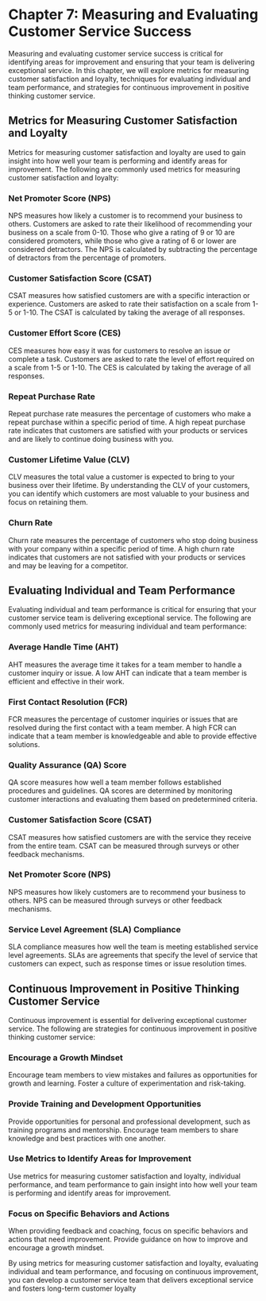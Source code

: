 Chapter 7: Measuring and Evaluating Customer Service Success
============================================================

Measuring and evaluating customer service success is critical for identifying areas for improvement and ensuring that your team is delivering exceptional service. In this chapter, we will explore metrics for measuring customer satisfaction and loyalty, techniques for evaluating individual and team performance, and strategies for continuous improvement in positive thinking customer service.

Metrics for Measuring Customer Satisfaction and Loyalty
-------------------------------------------------------

Metrics for measuring customer satisfaction and loyalty are used to gain insight into how well your team is performing and identify areas for improvement. The following are commonly used metrics for measuring customer satisfaction and loyalty:

### Net Promoter Score (NPS)

NPS measures how likely a customer is to recommend your business to others. Customers are asked to rate their likelihood of recommending your business on a scale from 0-10. Those who give a rating of 9 or 10 are considered promoters, while those who give a rating of 6 or lower are considered detractors. The NPS is calculated by subtracting the percentage of detractors from the percentage of promoters.

### Customer Satisfaction Score (CSAT)

CSAT measures how satisfied customers are with a specific interaction or experience. Customers are asked to rate their satisfaction on a scale from 1-5 or 1-10. The CSAT is calculated by taking the average of all responses.

### Customer Effort Score (CES)

CES measures how easy it was for customers to resolve an issue or complete a task. Customers are asked to rate the level of effort required on a scale from 1-5 or 1-10. The CES is calculated by taking the average of all responses.

### Repeat Purchase Rate

Repeat purchase rate measures the percentage of customers who make a repeat purchase within a specific period of time. A high repeat purchase rate indicates that customers are satisfied with your products or services and are likely to continue doing business with you.

### Customer Lifetime Value (CLV)

CLV measures the total value a customer is expected to bring to your business over their lifetime. By understanding the CLV of your customers, you can identify which customers are most valuable to your business and focus on retaining them.

### Churn Rate

Churn rate measures the percentage of customers who stop doing business with your company within a specific period of time. A high churn rate indicates that customers are not satisfied with your products or services and may be leaving for a competitor.

Evaluating Individual and Team Performance
------------------------------------------

Evaluating individual and team performance is critical for ensuring that your customer service team is delivering exceptional service. The following are commonly used metrics for measuring individual and team performance:

### Average Handle Time (AHT)

AHT measures the average time it takes for a team member to handle a customer inquiry or issue. A low AHT can indicate that a team member is efficient and effective in their work.

### First Contact Resolution (FCR)

FCR measures the percentage of customer inquiries or issues that are resolved during the first contact with a team member. A high FCR can indicate that a team member is knowledgeable and able to provide effective solutions.

### Quality Assurance (QA) Score

QA score measures how well a team member follows established procedures and guidelines. QA scores are determined by monitoring customer interactions and evaluating them based on predetermined criteria.

### Customer Satisfaction Score (CSAT)

CSAT measures how satisfied customers are with the service they receive from the entire team. CSAT can be measured through surveys or other feedback mechanisms.

### Net Promoter Score (NPS)

NPS measures how likely customers are to recommend your business to others. NPS can be measured through surveys or other feedback mechanisms.

### Service Level Agreement (SLA) Compliance

SLA compliance measures how well the team is meeting established service level agreements. SLAs are agreements that specify the level of service that customers can expect, such as response times or issue resolution times.

Continuous Improvement in Positive Thinking Customer Service
------------------------------------------------------------

Continuous improvement is essential for delivering exceptional customer service. The following are strategies for continuous improvement in positive thinking customer service:

### Encourage a Growth Mindset

Encourage team members to view mistakes and failures as opportunities for growth and learning. Foster a culture of experimentation and risk-taking.

### Provide Training and Development Opportunities

Provide opportunities for personal and professional development, such as training programs and mentorship. Encourage team members to share knowledge and best practices with one another.

### Use Metrics to Identify Areas for Improvement

Use metrics for measuring customer satisfaction and loyalty, individual performance, and team performance to gain insight into how well your team is performing and identify areas for improvement.

### Focus on Specific Behaviors and Actions

When providing feedback and coaching, focus on specific behaviors and actions that need improvement. Provide guidance on how to improve and encourage a growth mindset.

By using metrics for measuring customer satisfaction and loyalty, evaluating individual and team performance, and focusing on continuous improvement, you can develop a customer service team that delivers exceptional service and fosters long-term customer loyalty
